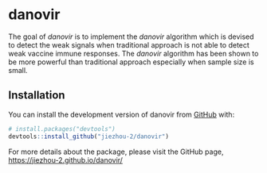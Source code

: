 
# danovir

<!-- badges: start -->
<!-- badges: end -->

The goal of *danovir* is to implement the *danovir* algorithm which is devised to detect the weak signals when traditional approach is not able to detect weak vaccine immune responses. The *danovir* algorithm has been shown to be more powerful than traditional approach especially when sample size is small. 

## Installation

You can install the development version of danovir from [GitHub](https://github.com/) with:

``` r
# install.packages("devtools")
devtools::install_github("jiezhou-2/danovir")
```

For more details about the package, please visit the GitHub page, https://jiezhou-2.github.io/danovir/



